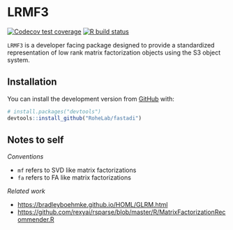 
<!-- README.md is generated from README.Rmd. Please edit that file -->

# LRMF3

<!-- badges: start -->

[![Codecov test
coverage](https://codecov.io/gh/RoheLab/LRMF3/branch/master/graph/badge.svg)](https://codecov.io/gh/RoheLab/LRMF3?branch=master)
[![R build
status](https://github.com/RoheLab/LRMF3/workflows/R-CMD-check/badge.svg)](https://github.com/RoheLab/LRMF3/actions)
<!-- badges: end -->

`LRMF3` is a developer facing package designed to provide a standardized
representation of low rank matrix factorization objects using the S3
object system.

## Installation

You can install the development version from
[GitHub](https://github.com/) with:

``` r
# install.packages("devtools")
devtools::install_github("RoheLab/fastadi")
```

## Notes to self

*Conventions*

  - `mf` refers to SVD like matrix factorizations
  - `fa` refers to FA like matrix factorizations

*Related work*

  - <https://bradleyboehmke.github.io/HOML/GLRM.html>
  - <https://github.com/rexyai/rsparse/blob/master/R/MatrixFactorizationRecommender.R>
